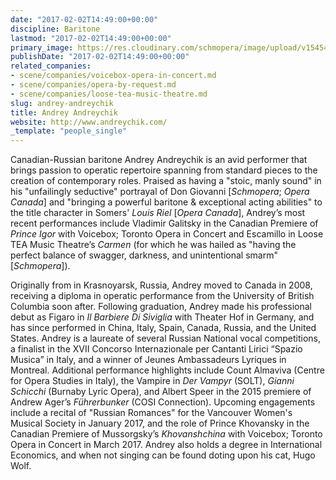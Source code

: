 ```yaml
---
date: "2017-02-02T14:49:00+00:00"
discipline: Baritone
lastmod: "2017-02-02T14:49:00+00:00"
primary_image: https://res.cloudinary.com/schmopera/image/upload/v1545409169/media/webhook-uploads/1486046842170/2017-01-27---Andrey-Andreychik.jpg.jpg
publishDate: "2017-02-02T14:49:00+00:00"
related_companies:
- scene/companies/voicebox-opera-in-concert.md
- scene/companies/opera-by-request.md
- scene/companies/loose-tea-music-theatre.md
slug: andrey-andreychik
title: Andrey Andreychik
website: http://www.andreychik.com/
_template: "people_single"
---
```


Canadian-Russian baritone Andrey Andreychik is an avid performer that brings passion to operatic repertoire spanning from standard pieces to the creation of contemporary roles. Praised as having a "stoic, manly sound" in his "unfailingly seductive" portrayal of Don Giovanni [*Schmopera*; *Opera Canada*] and "bringing a powerful baritone & exceptional acting abilities" to the title character in Somers' *Louis Riel* [*Opera Canada*], Andrey’s most recent performances include Vladimir Galitsky in the Canadian Premiere of *Prince Igor* with Voicebox; Toronto Opera in Concert and Escamillo in Loose TEA Music Theatre’s *Carmen* (for which he was hailed as "having the perfect balance of swagger, darkness, and unintentional smarm" [*Schmopera*]).

Originally from in Krasnoyarsk, Russia, Andrey moved to Canada in 2008, receiving a diploma in operatic performance from the University of British Columbia soon after. Following graduation, Andrey made his professional debut as Figaro in *Il Barbiere Di Siviglia* with Theater Hof in Germany, and has since performed in China, Italy, Spain, Canada, Russia, and the United States. Andrey is a laureate of several Russian National vocal competitions, a finalist in the XVII Concorso Internazionale per Cantanti Lirici “Spazio Musica” in Italy, and a winner of Jeunes Ambassadeurs Lyriques in Montreal. Additional performance highlights include Count Almaviva (Centre for Opera Studies in Italy), the Vampire in *Der Vampyr* (SOLT), *Gianni Schicchi* (Burnaby Lyric Opera), and Albert Speer in the 2015 premiere of Andrew Ager’s *Führerbunker* (COSI Connection). Upcoming engagements include a recital of "Russian Romances" for the Vancouver Women's Musical Society in January 2017, and the role of Prince Khovansky in the Canadian Premiere of Mussorgsky’s *Khovanshchina* with Voicebox; Toronto Opera in Concert in March 2017. Andrey also holds a degree in International Economics, and when not singing can be found doting upon his cat, Hugo Wolf.

